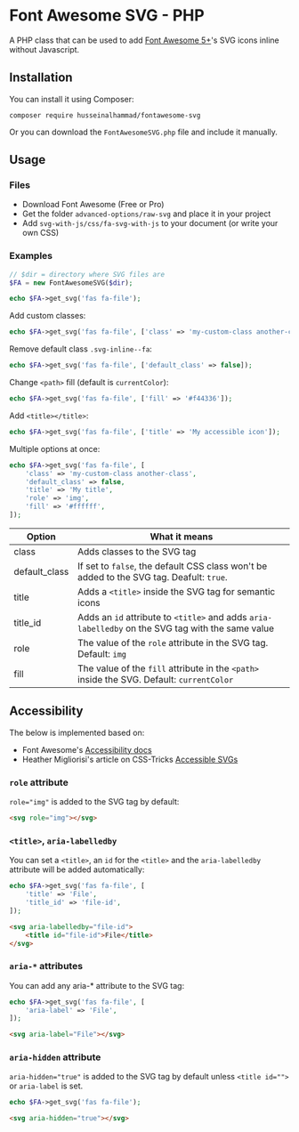 # Font Awesome SVG - PHP

A PHP class that can be used to add [Font Awesome 5+](https://fontawesome.com/)'s SVG icons inline without Javascript.

## Installation

You can install it using Composer:

```
composer require husseinalhammad/fontawesome-svg
```

Or you can download the `FontAwesomeSVG.php` file and include it manually.


## Usage

### Files

* Download Font Awesome (Free or Pro)
* Get the folder `advanced-options/raw-svg` and place it in your project
* Add `svg-with-js/css/fa-svg-with-js` to your document (or write your own CSS)

### Examples

```php
// $dir = directory where SVG files are
$FA = new FontAwesomeSVG($dir);

echo $FA->get_svg('fas fa-file');
```

Add custom classes:

```php
echo $FA->get_svg('fas fa-file', ['class' => 'my-custom-class another-class']);
```

Remove default class `.svg-inline--fa`:

```php
echo $FA->get_svg('fas fa-file', ['default_class' => false]);
```

Change `<path>` fill (default is `currentColor`):

```php
echo $FA->get_svg('fas fa-file', ['fill' => '#f44336']);
```

Add `<title></title>`:

```php
echo $FA->get_svg('fas fa-file', ['title' => 'My accessible icon']);
```

Multiple options at once:

```php
echo $FA->get_svg('fas fa-file', [
    'class' => 'my-custom-class another-class',
    'default_class' => false,
    'title' => 'My title',
    'role' => 'img',
    'fill' => '#ffffff',
]);
```

| Option                | What it means   |
|-----------------------|--------------------------------------------------------------------------|
| class                 | Adds classes to the SVG tag |
| default_class         | If set to `false`, the default CSS class won't be added to the SVG tag. Deafult: `true`.  |
| title                 | Adds a `<title>` inside the SVG tag for semantic icons |
| title_id              | Adds an `id` attribute to `<title>` and adds `aria-labelledby` on the SVG tag with the same value |
| role                  | The value of the `role` attribute in the SVG tag. Default: `img` |
| fill                  | The value of the `fill` attribute in the `<path>` inside the SVG. Default: `currentColor` |


## Accessibility

The below is implemented based on:

- Font Awesome's [Accessibility docs](https://fontawesome.com/how-to-use/on-the-web/other-topics/accessibility)
- Heather Migliorisi's article on CSS-Tricks [Accessible SVGs](https://css-tricks.com/accessible-svgs/)


### `role` attribute

`role="img"` is added to the SVG tag by default:

```html
<svg role="img"></svg>
```


### `<title>`, `aria-labelledby`

You can set a `<title>`, an `id` for the `<title>` and the `aria-labelledby` attribute will be added automatically:

```php
echo $FA->get_svg('fas fa-file', [
    'title' => 'File',
    'title_id' => 'file-id',
]);
```

```html
<svg aria-labelledby="file-id">
    <title id="file-id">File</title>
</svg>
```


### `aria-*` attributes

You can add any aria-* attribute to the SVG tag:

```php
echo $FA->get_svg('fas fa-file', [
    'aria-label' => 'File',
]);
```

```html
<svg aria-label="File"></svg>
```


### `aria-hidden` attribute

`aria-hidden="true"` is added to the SVG tag by default unless `<title id="">` or `aria-label` is set.

```php
echo $FA->get_svg('fas fa-file');
```

```html
<svg aria-hidden="true"></svg>
```